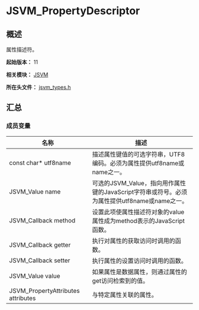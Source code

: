 # JSVM_PropertyDescriptor
<!--Kit: Common Basic Capability-->
<!--Subsystem: arkcompiler-->
<!--Owner: @yuanxiaogou; @huanghan18; @suyuehhh; @KasonChan; @string_sz; @diking-->
<!--SE: @knightaoko-->
<!--TSE: @test_lzz-->

## 概述

属性描述符。

**起始版本：** 11

**相关模块：** [JSVM](capi-jsvm.md)

**所在头文件：** [jsvm_types.h](capi-jsvm-types-h.md)

## 汇总

### 成员变量

| 名称 | 描述 |
| -- | -- |
| const char* utf8name | 描述属性键值的可选字符串，UTF8编码。必须为属性提供utf8name或name之一。 |
| JSVM_Value name | 可选的JSVM_Value，指向用作属性键的JavaScript字符串或符号。必须为属性提供utf8name或name之一。 |
| JSVM_Callback method | 设置此项使属性描述符对象的value属性成为method表示的JavaScript函数。 |
| JSVM_Callback getter | 执行对属性的获取访问时调用的函数。 |
| JSVM_Callback setter | 执行属性的设置访问时调用的函数。 |
| JSVM_Value value | 如果属性是数据属性，则通过属性的get访问检索到的值。 |
| JSVM_PropertyAttributes attributes | 与特定属性关联的属性。 |


